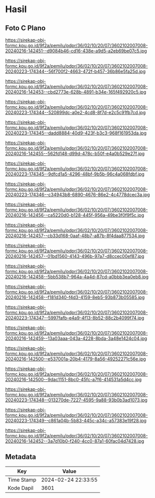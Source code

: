 # Hasil

## Foto C Plano

https://sirekap-obj-formc.kpu.go.id/9f2a/pemilu/pdpr/36/02/10/20/07/3602102007008-20240216-142451--d9084b46-cd16-438e-a9d5-a2eb69be07c5.jpg

https://sirekap-obj-formc.kpu.go.id/9f2a/pemilu/pdpr/36/02/10/20/07/3602102007008-20240223-174344--56f700f2-4663-472f-b457-36b86e5fa25d.jpg

https://sirekap-obj-formc.kpu.go.id/9f2a/pemilu/pdpr/36/02/10/20/07/3602102007008-20240216-142453--cbd2773e-628b-4891-b34e-165f492920c5.jpg

https://sirekap-obj-formc.kpu.go.id/9f2a/pemilu/pdpr/36/02/10/20/07/3602102007008-20240223-174344--520899dc-a0e2-4cd8-8f7d-e2c5c91fb7cd.jpg

https://sirekap-obj-formc.kpu.go.id/9f2a/pemilu/pdpr/36/02/10/20/07/3602102007008-20240223-174345--dadd8884-40d9-423f-b3c3-968f161953da.jpg

https://sirekap-obj-formc.kpu.go.id/9f2a/pemilu/pdpr/36/02/10/20/07/3602102007008-20240216-142455--562fd148-d99d-478c-b50f-e4a0b529e27f.jpg

https://sirekap-obj-formc.kpu.go.id/9f2a/pemilu/pdpr/36/02/10/20/07/3602102007008-20240223-174345--9dfcd1a5-4296-48bf-9b5b-96c4a068fdbf.jpg

https://sirekap-obj-formc.kpu.go.id/9f2a/pemilu/pdpr/36/02/10/20/07/3602102007008-20240223-174346--c34943b8-6890-4676-86e2-4c4778dcec3a.jpg

https://sirekap-obj-formc.kpu.go.id/9f2a/pemilu/pdpr/36/02/10/20/07/3602102007008-20240216-142456--ca5220d0-b128-445f-956a-49be3f0f9f5c.jpg

https://sirekap-obj-formc.kpu.go.id/9f2a/pemilu/pdpr/36/02/10/20/07/3602102007008-20240216-142457--cb33d168-0aaf-48b7-a87b-8f4daa877534.jpg

https://sirekap-obj-formc.kpu.go.id/9f2a/pemilu/pdpr/36/02/10/20/07/3602102007008-20240216-142457--01bd1560-4143-496b-97a7-d8ccec00ef87.jpg

https://sirekap-obj-formc.kpu.go.id/9f2a/pemilu/pdpr/36/02/10/20/07/3602102007008-20240216-142458--5bb538b7-964a-4a4d-87cd-a0bbb3ea0eb8.jpg

https://sirekap-obj-formc.kpu.go.id/9f2a/pemilu/pdpr/36/02/10/20/07/3602102007008-20240216-142458--f181d340-f4d3-4159-8eb5-93b873b05585.jpg

https://sirekap-obj-formc.kpu.go.id/9f2a/pemilu/pdpr/36/02/10/20/07/3602102007008-20240223-174347--5997fafb-e4a9-4f13-8b52-88c2b4099f74.jpg

https://sirekap-obj-formc.kpu.go.id/9f2a/pemilu/pdpr/36/02/10/20/07/3602102007008-20240216-142459--13a03aaa-043a-4228-8bda-3a48e1424c04.jpg

https://sirekap-obj-formc.kpu.go.id/9f2a/pemilu/pdpr/36/02/10/20/07/3602102007008-20240216-142500--e537001a-20b4-4179-8a56-49252271c56e.jpg

https://sirekap-obj-formc.kpu.go.id/9f2a/pemilu/pdpr/36/02/10/20/07/3602102007008-20240216-142500--9dac1151-8bc0-45fc-a7f6-414531a5d4cc.jpg

https://sirekap-obj-formc.kpu.go.id/9f2a/pemilu/pdpr/36/02/10/20/07/3602102007008-20240223-174348--013270de-7227-4595-9a88-93b0b3ad1073.jpg

https://sirekap-obj-formc.kpu.go.id/9f2a/pemilu/pdpr/36/02/10/20/07/3602102007008-20240223-174349--c861a04b-5b83-445c-a34c-a57383e19f28.jpg

https://sirekap-obj-formc.kpu.go.id/9f2a/pemilu/pdpr/36/02/10/20/07/3602102007008-20240216-142452--3a7d10b0-f240-4cc0-87a1-60fac04d7428.jpg


## Metadata

| Key        | Value               |
| ---------- | ------------------- |
| Time Stamp | 2024-02-24 22:33:55 |
| Kode Dapil | 3601                |



